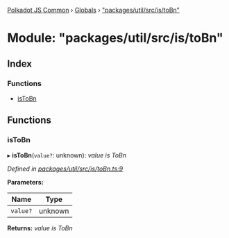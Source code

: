 [Polkadot JS Common](../README.md) › [Globals](../globals.md) › ["packages/util/src/is/toBn"](_packages_util_src_is_tobn_.md)

# Module: "packages/util/src/is/toBn"

## Index

### Functions

* [isToBn](_packages_util_src_is_tobn_.md#istobn)

## Functions

###  isToBn

▸ **isToBn**(`value?`: unknown): *value is ToBn*

*Defined in [packages/util/src/is/toBn.ts:9](https://github.com/polkadot-js/common/blob/038ef42f/packages/util/src/is/toBn.ts#L9)*

**Parameters:**

Name | Type |
------ | ------ |
`value?` | unknown |

**Returns:** *value is ToBn*
